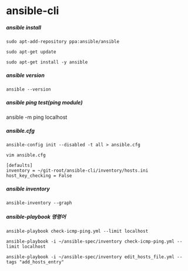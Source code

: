 # ansible-cli

##### ansible install
```
sudo apt-add-repository ppa:ansible/ansible
```
```
sudo apt-get update
```
```
sudo apt-get install -y ansible
```

##### ansible version
```
ansible --version
```

##### ansible ping test(ping module)
ansible -m ping localhost

##### ansible.cfg
```
ansible-config init --disabled -t all > ansible.cfg
```
```
vim ansible.cfg
```
```
[defaults]
inventory = ~/git-root/ansible-cli/inventory/hosts.ini
host_key_checking = False
```

##### ansible inventory
```
ansible-inventory --graph
```

##### ansible-playbook 명령어
```
ansible-playbook check-icmp-ping.yml --limit localhost
```

```
ansible-playbook -i ~/ansible-spec/inventory check-icmp-ping.yml --limit localhost
```

```
ansible-playbook -i ~/ansible-spec/inventory edit_hosts_file.yml --tags "add_hosts_entry"
```